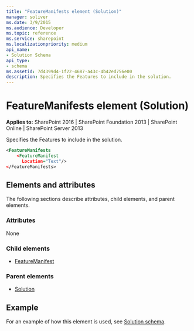 ```yaml
---
title: "FeatureManifests element (Solution)"
manager: soliver
ms.date: 3/9/2015
ms.audience: Developer
ms.topic: reference
ms.service: sharepoint
ms.localizationpriority: medium
api_name:
- Solution Schema
api_type:
- schema
ms.assetid: 7d4399d4-1f22-4687-a43c-4b42ed756e00
description: Specifies the Features to include in the solution.
---
```


# FeatureManifests element (Solution)

**Applies to:** SharePoint 2016 | SharePoint Foundation 2013 | SharePoint Online | SharePoint Server 2013
  
Specifies the Features to include in the solution.
  
```XML
<FeatureManifests
    <FeatureManifest
      Location="Text"/>
</FeatureManifests>
```

## Elements and attributes

The following sections describe attributes, child elements, and parent elements.

### Attributes

None
   
### Child elements

- [FeatureManifest](featuremanifest-element-solution.md)
   
### Parent elements

- [Solution](solution-element-solution.md)
   
## Example

For an example of how this element is used, see [Solution schema](solution-schema.md).
  

